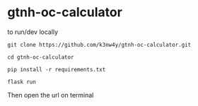 # gtnh-oc-calculator
to run/dev locally

`git clone https://github.com/k3nw4y/gtnh-oc-calculator.git`

`cd gtnh-oc-calculator`

`pip install -r requirements.txt`

`flask run`

Then open the url on terminal
